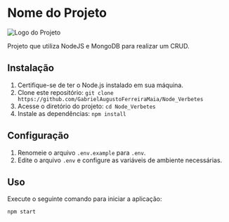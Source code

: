 # Nome do Projeto

![Logo do Projeto](logo.png)

Projeto que utiliza NodeJS e MongoDB para realizar um CRUD.

## Instalação

1. Certifique-se de ter o Node.js instalado em sua máquina.
2. Clone este repositório: `git clone https://github.com/GabrielAugustoFerreiraMaia/Node_Verbetes`
3. Acesse o diretório do projeto: `cd Node_Verbetes`
4. Instale as dependências: `npm install`

## Configuração

1. Renomeie o arquivo `.env.example` para `.env`.
2. Edite o arquivo `.env` e configure as variáveis de ambiente necessárias.

## Uso

Execute o seguinte comando para iniciar a aplicação:

```shell
npm start